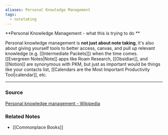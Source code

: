 ```yaml
---
aliases: Personal Knowledge Management
tags:
  - notetaking
---
```

**Personal Knowledge Management  - what this is trying to do **

Personal knowledge management is **not just about note taking**, it's also about giving yourself tools to better access, canvas, and pull up relevant knowledge (e.g. [[Intermediate Packets]]) when the time comes. [[Evergreen Notes|Note]] apps like Roam Research, [[Obsidian]], and [[Notion]] are synonymous with PKM, but just as important would be things like your contacts list, [[Calendars are the Most Important Productivity Tool|calendar]], etc.

---

### Source

[Personal knowledge management - Wikipedia](https://en.wikipedia.org/wiki/Personal_knowledge_management)

### Related Notes
- [[Commonplace Books]]